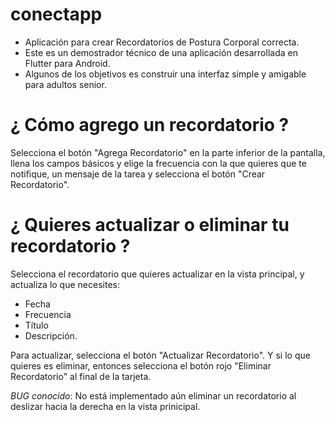 # conectapp

* Aplicación para crear Recordatorios de Postura Corporal correcta.
* Este es un demostrador técnico de una aplicación desarrollada en Flutter para Android.
* Algunos de los objetivos es construir una interfaz simple y amigable para adultos senior.

# ¿ Cómo agrego un recordatorio ?
Selecciona el botón "Agrega Recordatorio" en la parte inferior de la pantalla,
llena los campos básicos y elige la frecuencia con la que quieres que te notifique,
un mensaje de la tarea y selecciona el  botón "Crear Recordatorio".

# ¿ Quieres actualizar o eliminar tu recordatorio ? 

Selecciona el recordatorio que quieres actualizar en la vista principal,
y actualiza lo que necesites:
* Fecha
* Frecuencia
* Título
* Descripción.

Para actualizar, selecciona el botón "Actualizar Recordatorio".
Y si lo que quieres es eliminar, entonces selecciona el botón rojo "Eliminar Recordatorio" al final
de la tarjeta.

*BUG conocido*: No está implementado aún eliminar un recordatorio al deslizar hacia la derecha 
en la vista prinicipal.